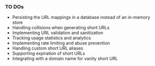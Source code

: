 ### TO DOs

- Persisting the URL mappings in a database instead of an in-memory store
- Handling collisions when generating short URLs
- Implementing URL validation and sanitization
- Tracking usage statistics and analytics
- Implementing rate limiting and abuse prevention
- Handling custom short URL aliases
- Supporting expiration of short URLs
- Integrating with a domain name for vanity short URL